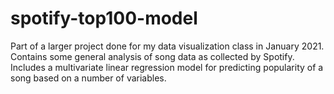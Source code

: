 # spotify-top100-model
Part of a larger project done for my data visualization class in January 2021. Contains some general analysis of song data as collected by Spotify. Includes a multivariate linear regression model for predicting popularity of a song based on a number of variables.
